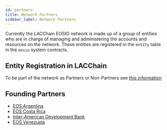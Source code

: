 ```yaml
---
id: partners
title: Network Partners
sidebar_label: Network Partners
---
```


Currently the LACChain EOSIO network is made up of a group of entities who are in charge of managing and administering the accounts and resources on the network. These entities are registered in the `entity` table in the `eosio` system contracts.

## Entity Registration in LACChain

To be part of the network as Partners or Non-Partners see [this information](./crear-cuenta-entidad)

## Founding Partners
- [EOS Argentina](https://www.eosargentina.io/)
- [EOS Costa Rica](https://eoscostarica.io/)
- [Inter-American Development Bank](https://www.iadb.org/en)
- [EOS Venezuela](https://eosvenezuela.io/)
